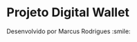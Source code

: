 <h1 text-align="center">Projeto Digital Wallet</h1>
</hr>
<p>Desenvolvido por Marcus Rodrigues :smile:</p>